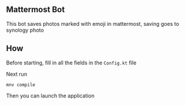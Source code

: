 ## Mattermost Bot
This bot saves photos marked with emoji in mattermost, saving goes to synology photo
## How 
Before starting, fill in all the fields in the  `Config.kt` file

Next run 
```
mnv compile
```

Then you can launch the application